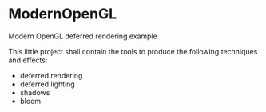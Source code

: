 # ModernOpenGL
Modern OpenGL deferred rendering example

This little project shall contain the tools to produce the following techniques and effects:

- deferred rendering
- deferred lighting
- shadows
- bloom
